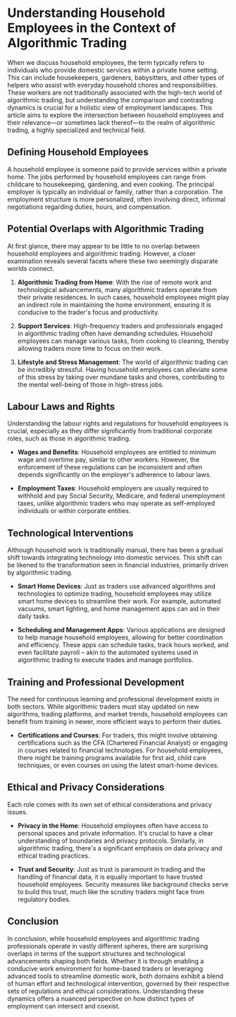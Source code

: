 # Understanding Household Employees in the Context of Algorithmic Trading

When we discuss household employees, the term typically refers to individuals who provide domestic services within a private home setting. This can include housekeepers, gardeners, babysitters, and other types of helpers who assist with everyday household chores and responsibilities. These workers are not traditionally associated with the high-tech world of algorithmic trading, but understanding the comparison and contrasting dynamics is crucial for a holistic view of employment landscapes. This article aims to explore the intersection between household employees and their relevance—or sometimes lack thereof—to the realm of algorithmic trading, a highly specialized and technical field.

## Defining Household Employees

A household employee is someone paid to provide services within a private home. The jobs performed by household employees can range from childcare to housekeeping, gardening, and even cooking. The principal employer is typically an individual or family, rather than a corporation. The employment structure is more personalized, often involving direct, informal negotiations regarding duties, hours, and compensation.

## Potential Overlaps with Algorithmic Trading

At first glance, there may appear to be little to no overlap between household employees and algorithmic trading. However, a closer examination reveals several facets where these two seemingly disparate worlds connect.

1. **Algorithmic Trading from Home**: With the rise of remote work and technological advancements, many algorithmic traders operate from their private residences. In such cases, household employees might play an indirect role in maintaining the home environment, ensuring it is conducive to the trader's focus and productivity.

2. **Support Services**: High-frequency traders and professionals engaged in algorithmic trading often have demanding schedules. Household employees can manage various tasks, from cooking to cleaning, thereby allowing traders more time to focus on their work.

3. **Lifestyle and Stress Management**: The world of algorithmic trading can be incredibly stressful. Having household employees can alleviate some of this stress by taking over mundane tasks and chores, contributing to the mental well-being of those in high-stress jobs.

## Labour Laws and Rights

Understanding the labour rights and regulations for household employees is crucial, especially as they differ significantly from traditional corporate roles, such as those in algorithmic trading.

- **Wages and Benefits**: Household employees are entitled to minimum wage and overtime pay, similar to other workers. However, the enforcement of these regulations can be inconsistent and often depends significantly on the employer's adherence to labour laws.
  
- **Employment Taxes**: Household employers are usually required to withhold and pay Social Security, Medicare, and federal unemployment taxes, unlike algorithmic traders who may operate as self-employed individuals or within corporate entities.

## Technological Interventions

Although household work is traditionally manual, there has been a gradual shift towards integrating technology into domestic services. This shift can be likened to the transformation seen in financial industries, primarily driven by algorithmic trading.

- **Smart Home Devices**: Just as traders use advanced algorithms and technologies to optimize trading, household employees may utilize smart home devices to streamline their work. For example, automated vacuums, smart lighting, and home management apps can aid in their daily tasks.

- **Scheduling and Management Apps**: Various applications are designed to help manage household employees, allowing for better coordination and efficiency. These apps can schedule tasks, track hours worked, and even facilitate payroll – akin to the automated systems used in algorithmic trading to execute trades and manage portfolios.

## Training and Professional Development

The need for continuous learning and professional development exists in both sectors. While algorithmic traders must stay updated on new algorithms, trading platforms, and market trends, household employees can benefit from training in newer, more efficient ways to perform their duties.

- **Certifications and Courses**: For traders, this might involve obtaining certifications such as the CFA (Chartered Financial Analyst) or engaging in courses related to financial technologies. For household employees, there might be training programs available for first aid, child care techniques, or even courses on using the latest smart-home devices.

## Ethical and Privacy Considerations

Each role comes with its own set of ethical considerations and privacy issues.

- **Privacy in the Home**: Household employees often have access to personal spaces and private information. It's crucial to have a clear understanding of boundaries and privacy protocols. Similarly, in algorithmic trading, there's a significant emphasis on data privacy and ethical trading practices.

- **Trust and Security**: Just as trust is paramount in trading and the handling of financial data, it is equally important to have trusted household employees. Security measures like background checks serve to build this trust, much like the scrutiny traders might face from regulatory bodies.

## Conclusion

In conclusion, while household employees and algorithmic trading professionals operate in vastly different spheres, there are surprising overlaps in terms of the support structures and technological advancements shaping both fields. Whether it is through enabling a conducive work environment for home-based traders or leveraging advanced tools to streamline domestic work, both domains exhibit a blend of human effort and technological intervention, governed by their respective sets of regulations and ethical considerations. Understanding these dynamics offers a nuanced perspective on how distinct types of employment can intersect and coexist.